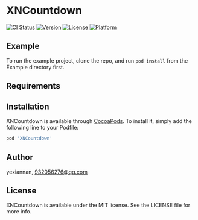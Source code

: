 # XNCountdown

[![CI Status](https://img.shields.io/travis/yexiannan/XNCountdown.svg?style=flat)](https://travis-ci.org/yexiannan/XNCountdown)
[![Version](https://img.shields.io/cocoapods/v/XNCountdown.svg?style=flat)](https://cocoapods.org/pods/XNCountdown)
[![License](https://img.shields.io/cocoapods/l/XNCountdown.svg?style=flat)](https://cocoapods.org/pods/XNCountdown)
[![Platform](https://img.shields.io/cocoapods/p/XNCountdown.svg?style=flat)](https://cocoapods.org/pods/XNCountdown)

## Example

To run the example project, clone the repo, and run `pod install` from the Example directory first.

## Requirements

## Installation

XNCountdown is available through [CocoaPods](https://cocoapods.org). To install
it, simply add the following line to your Podfile:

```ruby
pod 'XNCountdown'
```

## Author

yexiannan, 932056276@qq.com

## License

XNCountdown is available under the MIT license. See the LICENSE file for more info.
